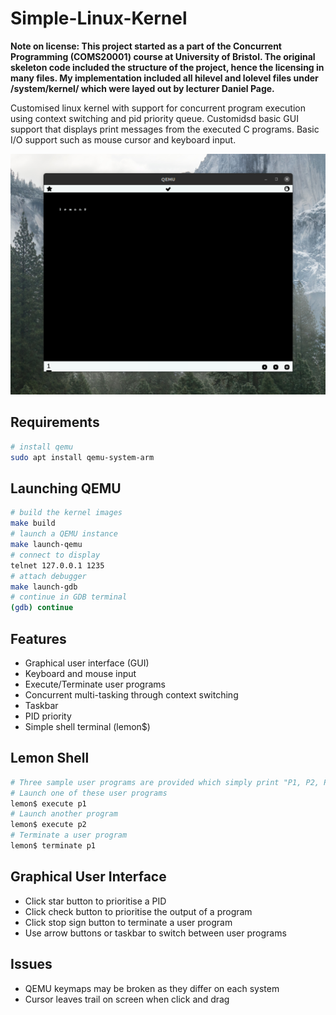 # Simple-Linux-Kernel

**Note on license: This project started as a part of the Concurrent Programming (COMS20001) course at University of Bristol. The original skeleton code included the structure of the project, hence the licensing in many files. My implementation included all hilevel and lolevel files under /system/kernel/ which were layed out by lecturer Daniel Page.**


Customised linux kernel with support for concurrent program execution using context switching and pid priority queue.
Customidsd basic GUI support that displays print messages from the executed C programs.
Basic I/O support such as mouse cursor and keyboard input.

![alt text](https://github.com/jerrykress/Simple-Linux-Kernel/blob/master/screenshot.png?raw=true)

## Requirements
```bash
# install qemu
sudo apt install qemu-system-arm
```

## Launching QEMU
```bash
# build the kernel images
make build
# launch a QEMU instance
make launch-qemu
# connect to display
telnet 127.0.0.1 1235
# attach debugger
make launch-gdb
# continue in GDB terminal
(gdb) continue
```

## Features
- Graphical user interface (GUI)
- Keyboard and mouse input
- Execute/Terminate user programs
- Concurrent multi-tasking through context switching
- Taskbar
- PID priority
- Simple shell terminal (lemon$)

## Lemon Shell
```bash
# Three sample user programs are provided which simply print "P1, P2, P3"
# Launch one of these user programs
lemon$ execute p1
# Launch another program
lemon$ execute p2
# Terminate a user program
lemon$ terminate p1
```

## Graphical User Interface
- Click star button to prioritise a PID
- Click check button to prioritise the output of a program
- Click stop sign button to terminate a user program
- Use arrow buttons or taskbar to switch between user programs


## Issues
- QEMU keymaps may be broken as they differ on each system
- Cursor leaves trail on screen when click and drag
